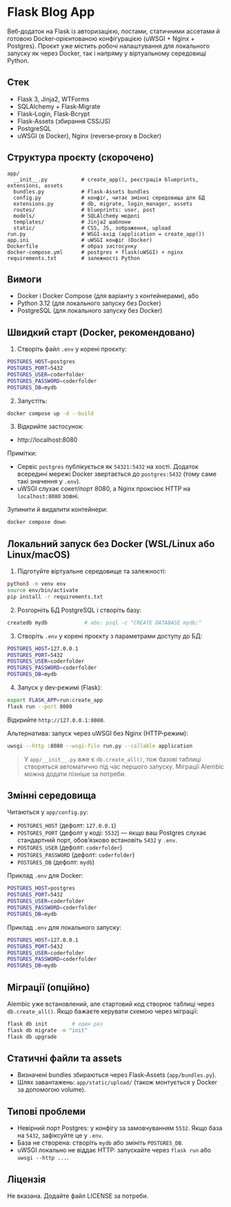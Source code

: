 # Flask Blog App

Веб‑додаток на Flask із авторизацією, постами, статичними ассетами й готовою Docker‑орієнтованою конфігурацією (uWSGI + Nginx + Postgres). Проєкт уже містить робочі налаштування для локального запуску як через Docker, так і напряму у віртуальному середовищі Python.

## Стек
- Flask 3, Jinja2, WTForms
- SQLAlchemy + Flask‑Migrate
- Flask‑Login, Flask‑Bcrypt
- Flask‑Assets (збирання CSS/JS)
- PostgreSQL
- uWSGI (в Docker), Nginx (reverse‑proxy в Docker)

## Структура проєкту (скорочено)
```
app/
  __init__.py           # create_app(), реєстрація blueprints, extensions, assets
  bundles.py            # Flask‑Assets bundles
  config.py             # конфіг, читає змінні середовища для БД
  extensions.py         # db, migrate, login_manager, assets
  routes/               # blueprints: user, post
  models/               # SQLAlchemy моделі
  templates/            # Jinja2 шаблони
  static/               # CSS, JS, зображення, upload
run.py                  # WSGI‑вхід (application = create_app())
app.ini                 # uWSGI конфіг (Docker)
Dockerfile              # образ застосунку
docker-compose.yml      # postgres + flask(uWSGI) + nginx
requirements.txt        # залежності Python
```

## Вимоги
- Docker і Docker Compose (для варіанту з контейнерами), або
- Python 3.12 (для локального запуску без Docker)
- PostgreSQL (для локального запуску без Docker)

## Швидкий старт (Docker, рекомендовано)
1. Створіть файл `.env` у корені проєкту:
```bash
POSTGRES_HOST=postgres
POSTGRES_PORT=5432
POSTGRES_USER=coderfolder
POSTGRES_PASSWORD=coderfolder
POSTGRES_DB=mydb
```
2. Запустіть:
```bash
docker compose up -d --build
```
3. Відкрийте застосунок:
- http://localhost:8080

Примітки:
- Сервіс `postgres` публікується як `54321:5432` на хості. Додаток всередині мережі Docker звертається до `postgres:5432` (тому саме такі значення у `.env`).
- uWSGI слухає сокет/порт 8080, а Nginx проксіює HTTP на `localhost:8080` зовні.

Зупинити й видалити контейнери:
```bash
docker compose down
```

## Локальний запуск без Docker (WSL/Linux або Linux/macOS)
1. Підготуйте віртуальне середовище та залежності:
```bash
python3 -m venv env
source env/bin/activate
pip install -r requirements.txt
```
2. Розгорніть БД PostgreSQL і створіть базу:
```bash
createdb mydb            # або: psql -c "CREATE DATABASE mydb;"
```
3. Створіть `.env` у корені проєкту з параметрами доступу до БД:
```bash
POSTGRES_HOST=127.0.0.1
POSTGRES_PORT=5432
POSTGRES_USER=coderfolder
POSTGRES_PASSWORD=coderfolder
POSTGRES_DB=mydb
```
4. Запуск у dev‑режимі (Flask):
```bash
export FLASK_APP=run:create_app
flask run --port 8080
```
Відкрийте `http://127.0.0.1:8080`.

Альтернатива: запуск через uWSGI без Nginx (HTTP‑режим):
```bash
uwsgi --http :8080 --wsgi-file run.py --callable application
```

> У `app/__init__.py` вже є `db.create_all()`, тож базові таблиці створяться автоматично під час першого запуску. Міграції Alembic можна додати пізніше за потреби.

## Змінні середовища
Читаються у `app/config.py`:
- `POSTGRES_HOST` (дефолт: `127.0.0.1`)
- `POSTGRES_PORT` (дефолт у коді: `5532`) — якщо ваш Postgres слухає стандартний порт, обовʼязково встановіть `5432` у `.env`.
- `POSTGRES_USER` (дефолт: `coderfolder`)
- `POSTGRES_PASSWORD` (дефолт: `coderfolder`)
- `POSTGRES_DB` (дефолт: `mydb`)

Приклад `.env` для Docker:
```bash
POSTGRES_HOST=postgres
POSTGRES_PORT=5432
POSTGRES_USER=coderfolder
POSTGRES_PASSWORD=coderfolder
POSTGRES_DB=mydb
```
Приклад `.env` для локального запуску:
```bash
POSTGRES_HOST=127.0.0.1
POSTGRES_PORT=5432
POSTGRES_USER=coderfolder
POSTGRES_PASSWORD=coderfolder
POSTGRES_DB=mydb
```

## Міграції (опційно)
Alembic уже встановлений, але стартовий код створює таблиці через `db.create_all()`. Якщо бажаєте керувати схемою через міграції:
```bash
flask db init        # один раз
flask db migrate -m "init"
flask db upgrade
```

## Статичні файли та assets
- Визначені bundles збираються через Flask‑Assets (`app/bundles.py`).
- Шлях завантажень: `app/static/upload/` (також монтується у Docker за допомогою volume).

## Типові проблеми
- Невірний порт Postgres: у конфігу за замовчуванням `5532`. Якщо база на `5432`, зафіксуйте це у `.env`.
- База не створена: створіть `mydb` або змініть `POSTGRES_DB`.
- uWSGI локально не віддає HTTP: запускайте через `flask run` або `uwsgi --http ...`.

## Ліцензія
Не вказана. Додайте файл LICENSE за потреби.

